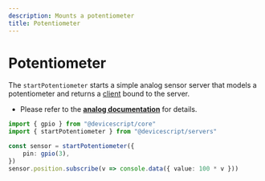```yaml
---
description: Mounts a potentiometer
title: Potentiometer
---
```


# Potentiometer

The `startPotentiometer` starts a simple analog sensor server that models a potentiometer
and returns a [client](/api/clients/potentiometer) bound to the server.

- Please refer to the **[analog documentation](./analog)** for details.

```ts
import { gpio } from "@devicescript/core"
import { startPotentiometer } from "@devicescript/servers"

const sensor = startPotentiometer({
    pin: gpio(3),
})
sensor.position.subscribe(v => console.data({ value: 100 * v }))
```

